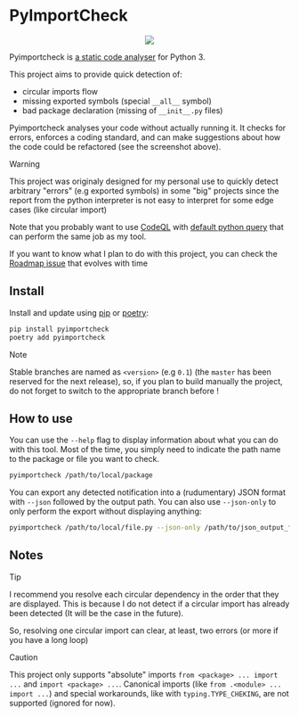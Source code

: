# PyImportCheck

<p align="center">
  <img src="https://github.com/user-attachments/assets/b245ace4-40a1-4372-99f2-77fdea12d6f6">
</p>

Pyimportcheck is
[a static code analyser](https://en.wikipedia.org/wiki/Static_program_analysis)
for Python 3.

This project aims to provide quick detection of:
-  circular imports flow
-  missing exported symbols (special `__all__` symbol)
-  bad package declaration (missing of `__init__.py` files)

Pyimportcheck analyses your code without actually running it. It checks for
errors, enforces a coding standard, and can make suggestions about how the code
could be refactored (see the screenshot above).

> [!WARNING]
> This project was originaly designed for my personal use to quickly detect arbitrary
> "errors" (e.g exported symbols) in some "big" projects since the report from the
> python interpreter is not easy to interpret for some edge cases (like circular import)
>
> Note that you probably want to use [CodeQL](https://github.com/github/codeql) with
> [default python query](https://github.com/github/codeql/blob/main/python/ql/src/Imports/CyclicImport.ql)
> that can perform the same job as my tool.
>
> If you want to know what I plan to do with this project, you can check the
> [Roadmap issue](https://github.com/YannMagnin/PyImportCheck/issues/1) that evolves
> with time

## Install

Install and update using [pip](https://pip.pypa.io/en/stable/getting-started/)
or [poetry](https://python-poetry.org/docs/):
```bash
pip install pyimportcheck
poetry add pyimportcheck
```

> [!NOTE]
> Stable branches are named as `<version>` (e.g `0.1`) (the `master` has been reserved
> for the next release), so, if you plan to build manually the project, do not forget to switch
> to the appropriate branch before !

## How to use

You can use the `--help` flag to display information about what you can do with this tool.
Most of the time, you simply need to indicate the path name to the package or file you
want to check.
```bash
pyimportcheck /path/to/local/package
```

You can export any detected notification into a (rudumentary) JSON format with `--json`
followed by the output path. You can also use `--json-only` to only perform the export
without displaying anything:
```bash
pyimportcheck /path/to/local/file.py --json-only /path/to/json_output_file.json
```

## Notes

> [!TIP]
> I recommend you resolve each circular dependency in the order that they
> are displayed. This is because I do not detect if a circular import has
> already been detected (It will be the case in the future).
>
> So, resolving one circular import can clear, at least, two errors (or more
> if you have a long loop)

> [!CAUTION]
> This project only supports "absolute" imports `from <package> ... import ...` and
> `import <package> ...`. Canonical imports (like `from .<module> ... import ...`)
> and special workarounds, like with `typing.TYPE_CHEKING`, are not supported
> (ignored for now).
